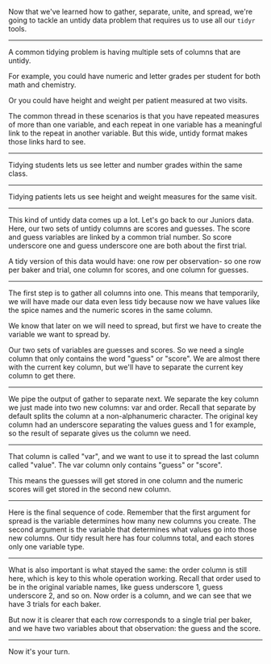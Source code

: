 Now that we've learned how to gather, separate, unite, and spread, we're going to tackle an untidy data problem that requires us to use all our `tidyr` tools.

-------

A common tidying problem is having multiple sets of columns that are untidy. 

For example, you could have numeric and letter grades per student for both math and chemistry.

Or you could have height and weight per patient measured at two visits.

The common thread in these scenarios is that you have repeated measures of more than one variable, and each repeat in one variable has a meaningful link to the repeat in another variable. But this wide, untidy format makes those links hard to see.

-------

Tidying students lets us see letter and number grades within the same class.

-------

Tidying patients lets us see height and weight measures for the same visit.

-------

This kind of untidy data comes up a lot. Let's go back to our Juniors data. Here, our two sets of untidy columns are scores and guesses. The score and guess variables are linked by a common trial number. So score underscore one and guess underscore one are both about the first trial.

A tidy version of this data would have:
one row per observation- so one row per baker and trial,
one column for scores, and
one column for guesses.

-------

The first step is to gather all columns into one. This means that temporarily, we will have made our data even less tidy because now we have values like the spice names and the numeric scores in the same column.

We know that later on we will need to spread, but first we have to create the variable we want to spread by. 

Our two sets of variables are guesses and scores. So we need a single column that only contains the word "guess" or "score". We are almost there with the current key column, but we'll have to separate the current key column to get there.

-------

We pipe the output of gather to separate next. We separate the key column we just made into two new columns: var and order. Recall that separate by default splits the column at a non-alphanumeric character. The original key column had an underscore separating the values guess and 1 for example, so the result of separate gives us the column we need.

-------

That column is called "var", and we want to use it to spread the last column called "value". The var column only contains "guess" or "score".

This means the guesses will get stored in one column and the numeric scores will get stored in the second new column.

-------

Here is the final sequence of code. Remember that the first argument for spread is the variable determines how many new columns you create. The second argument is the variable that determines what values go into those new columns. Our tidy result here has four columns total, and each stores only one variable type.

-------

What is also important is what stayed the same: the order column is still here, which is key to this whole operation working. Recall that order used to be in the original variable names, like guess underscore 1, guess underscore 2, and so on. Now order is a column, and we can see that we have 3 trials for each baker. 

But now it is clearer that each row corresponds to a single trial per baker, and we have two variables about that observation: the guess and the score.

-------

Now it's your turn.
